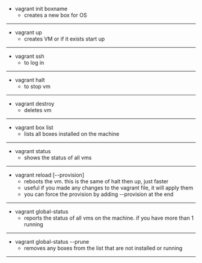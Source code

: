- vagrant init boxname
  - creates a new box for OS

---

- vagrant up
  - creates VM or if it exists start up

---

- vagrant ssh
  - to log in

---

- vagrant halt
  - to stop vm

---

- vagrant destroy
  - deletes vm

---

- vagrant box list
  - lists all boxes installed on the machine

---

- vagrant status
  - shows the status of all vms

---

- vagrant reload [--provision]
  - reboots the vm. this is the same of halt then up, just faster
  - useful if you made any changes to the vagrant file, it will apply them
  - you can force the provision by adding --provision at the end

---

- vagrant global-status
  - reports the status of all vms on the machine. if you have more than 1 running

---

- vagrant global-status --prune
  - removes any boxes from the list that are not installed or running

---
